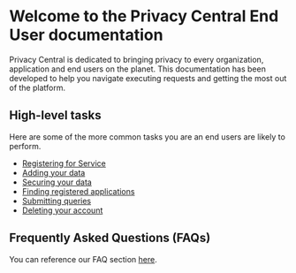 # Welcome to the Privacy Central End User documentation

Privacy Central is dedicated to bringing privacy to every organization, application and end users on the planet.  This documentation has been developed to help you navigate executing requests and getting the most out of the platform.  

## High-level tasks

Here are some of the more common tasks you are an end users are likely to perform.

-   [Registering for Service](Registering.md)
-   [Adding your data](AddingData.md)
-   [Securing your data](SecuringData.md)
-   [Finding registered applications](FindingApplications.md)
-   [Submitting queries](SubmittingRequests.md)
-   [Deleting your account](DeleteAccount.md)

## Frequently Asked Questions (FAQs)

You can reference our FAQ section [here](FAQs.md).